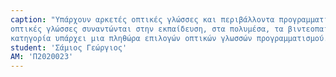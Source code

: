 ```yaml
---
caption: "Υπάρχουν αρκετές οπτικές γλώσσες και περιβάλλοντα προγραμματισμού, που προορίζονται για διάφορες χρήσεις και δημιουργήθηκαν για διάφορους σκοπούς. Γενικά, οι
οπτικές γλώσσες συναντώνται στην εκπαίδευση, στα πολυμέσα, τα βιντεοπαιχνίδια, την προσομοίωση και τον αυτοματισμό μεταξύ άλλων όπου σε κάθε
κατηγορία υπάρχει μια πληθώρα επιλογών οπτικών γλωσσών προγραμματισμού. Σαν ένα παράδειγμα οπτικού περιβάλλοντος ανάπτυξης λογισμικού μπορεί να θεωρηθεί το MIT Scratch. Η συγκεκριμένη πλατφόρμα οπτικού προγραμματισμού, προσφέρει την δυνατότητα ανάπτυξης προγραμμάτων δια της τοποθέτησης μπλόκ τα οποία αναπαραστούν εντολές και της αλληλοσύνδεσης αυτών. Είναι άκρως ιδανική για αρχάριους χρήστες οι οποίοι δεν έχουν ιδιαίτερη εμπειρία στον προγραμματισμό ή/και κατέχουν περιορισμένες γνώσεις όσον αφορά γλώσσες προγραμματισμού, συντακτικό και συναφή στοιχειώδη μέρη ενός προγράμματος. Η σύνδεση των μπλόκ αυτών επίσης είναι εύκολη, καθότι ουσιαστικά ο χρήστης παρατηρώντας τα σχήματα των μπλόκ μπορεί να τα ενώσει σαν ένα πάζλ, όπου ένα κομμάτι έχει συγκεκριμένο σχήμα και συνδέεται με ένα άλλο συγκεκριμένο κομμάτι. Το Scratch, είναι βασισμένο στο Squeak των Dan Ingalls και Alan Kay, μια αντικειμενοστραφή γλώσσα προγραμματισμού και φέρει εμπνεύσεις επίσης από το Etoys του Alan Kay. Η διαφορά του Scratch από το Squeak όμως είναι πως το πρώτο είναι σχεδιασμένο με γνώμονα την επεξεργασία της εικόνας και του ήχου, άλλωστε δεν είναι τυχαία η χρήση της στην εκπαίδευση αφού δίνει την δυνατότητα σε μαθητές μικρής σχετικά ηλικίας να μάθουν τις βασικές αρχές του προγραμματισμού μέσα από την δημιουργία ενός project. Αυτή όμως είναι και η ομοιότητα του με το Etoys, το οποίο διαθέτει πολυμεσικά στοιχεία όπως εικόνα, ήχος και βίντεο. Στη μεριά των πολυμέσων για παράδειγμα, υπάρχει η Kyma, μια οπτική γλώσσα προγραμματισμού σχεδίασης ήχου όπου ο χρήστης συνδέει αντικείμενα σε γραφική επιφάνεια με σκοπό την παραγωγή μιας ηχητικής παλέτας. Μια ακόμη ενδιαφέρουσα περίπτωση είναι το GNU Radio, στο οποίο υπάρχουν μπλόκ επεξεργασίας σήματος μέσω των οποίων καθίσταται δυνατή η υλοποίηση ραδιοφώνου λογισμικού (software-defined radio). Στο άλλο άκρο, υπάρχουν προχωρημένοι χρήστες που κατέχουν εμπειρία και γνώσεις, μεγαλύτερης κλίμακος από έναν αρχάριο χρήστη και είναι σε θέση να δημιουργούν εργαλεία και λογισμικό, με τρανό παράδειγμα να είναι η περίπτωση των Linux. Έκέι, διάφοροι χρήστες δημιουργούν πακέτα τα οποία εξυπηρετούν διάφορους σκοπούς αλλά επίσης μπορούν να δημιουργούν διανομές του συγκεκριμένου λειτουργικού, πράγμα το οποίο απαιτεί προχωρημένες γνώσεις επί του προγραμματισμού. Στην περίπτωση αυτή, υπάρχει απευθείας πρόσβαση σε πηγαίο κώδικα. Ένας έμπειρος χρήστης όμως, πέραν αυτού, είναι σε θέση να συνθέσει κώδικα χρησιμοποιώντας IDEs ή ακόμη κάποιον απλό text editor και με αυτόν τον τρόπο να δημιουργήσει λογισμικό -τo οποίο συνήθως είναι γραμμένο σε γνωστές γλώσσες σαν τις C,C++,Java,Python ή Rust- , όπως οι εφαρμογές που χρησιμοποιούμε καθημερινώς στον υπολογιστή και στα έξυπνα κινητά τηλέφωνα σαν τις υπηρεσίες ανταλλαγής μηνυμάτων ή υπηρεσίες πλοήγησης μεταξύ άλλων ποικίλων εφαρμογών. Μπορεί επίσης να συμβάλλει με τις προσθήκες του σε λογισμικά ανοικτού κώδικα που υπάρχουν σε συνεργατικές πλατφόρμες όπως το GitHub και GitLab τα οποία απαιτούν αυξημένες γνώσεις προγραμματισμού."
student: 'Σάμιος Γεώργιος'
AM: 'Π2020023'
---
```

